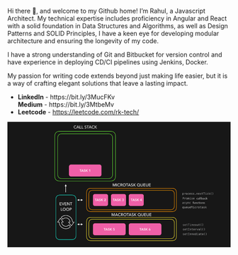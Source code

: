 Hi there 👋, and welcome to my Github home! I’m Rahul, a Javascript Architect. My technical expertise includes proficiency in Angular and React with a solid foundation in Data Structures and Algorithms, as well as Design Patterns and SOLID Principles, I have a keen eye for developing modular architecture and ensuring the longevity of my code.

I have a strong understanding of Git and Bitbucket for version control and have experience in deploying CD/CI pipelines using Jenkins, Docker.

My passion for writing code extends beyond just making life easier, but it is a way of crafting elegant solutions that leave a lasting impact.


<ul>
    <li>
        <b>LinkedIn</b> - <a href="https://bit.ly/3MucFKv" target="_blank"></a> https://bit.ly/3MucFKv</li>
        <b>Medium</b> - <a href="https://bit.ly/3MtbeMv" target="_blank"></a> https://bit.ly/3MtbeMv</li>
    <li>
        <b>Leetcode</b> - <a href="https://leetcode.com/rk-tech/" target="_blank">https://leetcode.com/rk-tech/</a>
</ul>





<p align="center"><img src="./nodejs.gif"> </p>

